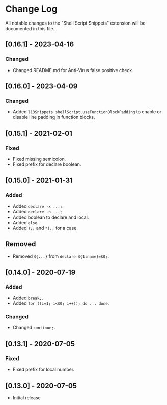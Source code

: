 # Change Log
All notable changes to the "Shell Script Snippets" extension will be documented in this file.

## [0.16.1] - 2023-04-16

### Changed
- Changed README.md for Anti-Virus false positive check.

## [0.16.0] - 2023-04-09

### Changed
- Added `l13Snippets.shellScript.useFunctionBlockPadding` to enable or disable line padding in function blocks.

## [0.15.1] - 2021-02-01

### Fixed
- Fixed missing semicolon.
- Fixed prefix for declare boolean.

## [0.15.0] - 2021-01-31

### Added
- Added `declare -x ...;`.
- Added `declare -n ...;`.
- Added boolean to declare and local.
- Added `else`.
- Added `);;` and `*);;` for a case.

## Removed
- Removed `${...}` from `declare ${1:name}=$0;`.

## [0.14.0] - 2020-07-19

### Added
- Added `break;`.
- Added `for ((i=1; i<$0; i++)); do ... done`.

### Changed
- Changed `continue;`.

## [0.13.1] - 2020-07-05

### Fixed
- Fixed prefix for local number.

## [0.13.0] - 2020-07-05
- Initial release